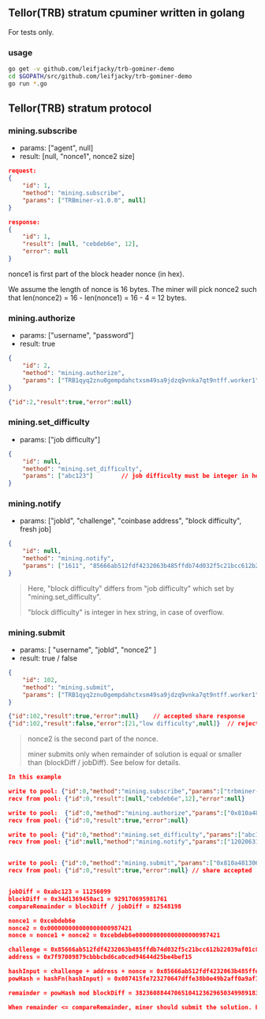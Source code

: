 ## Tellor(TRB) stratum cpuminer written in golang 

For tests only.

### usage

```bash
go get -v github.com/leifjacky/trb-gominer-demo
cd $GOPATH/src/github.com/leifjacky/trb-gominer-demo
go run *.go
```



## Tellor(TRB) stratum protocol

### mining.subscribe

- params: ["agent", null]
- result: [null, "nonce1", nonce2 size]

```json
request:
{
	"id": 1,
	"method": "mining.subscribe",
	"params": ["TRBminer-v1.0.0", null]
}

response:
{
	"id": 1,
	"result": [null, "cebdeb6e", 12],
	"error": null
}
```

nonce1 is first part of the block header nonce (in hex).

We assume the length of nonce is 16 bytes. The miner will pick nonce2 such that len(nonce2) = 16 - len(nonce1) = 16 - 4 = 12 bytes.



### mining.authorize

- params: ["username", "password"]
- result: true

```json
{
	"id": 2,
	"method": "mining.authorize",
	"params": ["TRB1qyq2znu0gempdahctxsm49sa9jdzq9vnka7qt9ntff.worker1", "x"]
}

{"id":2,"result":true,"error":null}
```



### mining.set_difficulty

- params: ["job difficulty"]

```json
{
	"id": null,
	"method": "mining.set_difficulty",
	"params": ["abc123"]		// job difficulty must be integer in hex string, in case of overflow
}
```



### mining.notify

- params: ["jobId", "challenge", "coinbase address", "block difficulty", fresh job]

```json
{
	"id": null,
	"method": "mining.notify",
	"params": ["1611", "85666ab512fdf4232063b485ffdb74d032f5c21bcc612b22039af01c805077b2", "7f97009879cbbbcbd6ca0ced94644d25be4bef15", "2f9da8e112a63", true]
}
```

>Here, "block difficulty" differs from "job difficulty" which set by "mining.set_difficulty". 
>
>"block difficulty" is integer in hex string, in case of overflow.



### mining.submit

- params: [ "username", "jobId", "nonce2" ]
- result: true / false

```json
{
	"id": 102,
	"method": "mining.submit",
	"params": ["TRB1qyq2znu0gempdahctxsm49sa9jdzq9vnka7qt9ntff.worker1", "1611", "000000000000000000114026"]
}

{"id":102,"result":true,"error":null}    // accepted share response
{"id":102,"result":false,"error":[21,"low difficulty",null]}  // rejected share response
```

> nonce2 is the second part of the nonce. 
>
> miner submits only when remainder of solution is equal or smaller than (blockDiff / jobDiff). See below for details.





```json
In this example

write to pool: {"id":0,"method":"mining.subscribe","params":["trbminer-v1.0.0",null]}
recv from pool: {"id":0,"result":[null,"cebdeb6e",12],"error":null}

write to pool:  {"id":0,"method":"mining.authorize","params":["0x810a4813068dc8571510071268d90a3d9108a298.worker1","x"]}
recv from pool: {"id":0,"result":true,"error":null}

write to pool: {"id":0,"method":"mining.set_difficulty","params":["abc123"]} // job difficulty set to: 11256099
recv from pool: {"id":null,"method":"mining.notify","params":["12020631","85666ab512fdf4232063b485ffdb74d032f5c21bcc612b22039af01c80500371","7f97009879cbbbcbd6ca0ced94644d25be4bef15","34d1369450ac1",true]} // block difficulty 929170695981761


write to pool: {"id":0,"method":"mining.submit","params":["0x810a4813068dc8571510071268d90a3d9108a298.worker1","12020631","000000000000000000987421"]} // share found: "000000000000000000987421"
recv from pool: {"id":0,"result":true,"error":null} // share accepted


jobDiff = 0xabc123 = 11256099
blockDiff = 0x34d1369450ac1 = 929170695981761
compareRemainder = blockDiff / jobDiff = 82548198

nonce1 = 0xcebdeb6e
nonce2 = 0x000000000000000000987421
nonce = nonce1 + nonce2 = 0xcebdeb6e000000000000000000987421

challenge = 0x85666ab512fdf4232063b485ffdb74d032f5c21bcc612b22039af01c80500371
address = 0x7f97009879cbbbcbd6ca0ced94644d25be4bef15

hashInput = challenge + address + nonce = 0x85666ab512fdf4232063b485ffdb74d032f5c21bcc612b22039af01c805003717f97009879cbbbcbd6ca0ced94644d25be4bef15cebdeb6e000000000000000000987421
powHash = hashFn(hashInput) = 0x087415fe723270647dffe38b0e49b2aff0a9af10dc5e5f472558cd53aa16c15f

remainder = powHash mod blockDiff = 3823608844706510412362965034998918316694949240729139028435068128922200097119 mod 929170695981761 = 76978914

When remainder <= compareRemainder, miner should submit the solution. Pool accepts this as a valid share.
```
